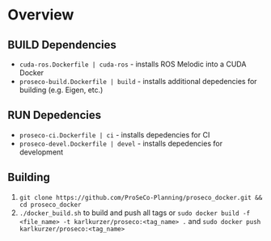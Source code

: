# Overview
## BUILD Dependencies
* `cuda-ros.Dockerfile | cuda-ros` - installs ROS Melodic into a CUDA Docker
* `proseco-build.Dockerfile | build` - installs additional depedencies for building (e.g. Eigen, etc.)
## RUN Depedencies
* `proseco-ci.Dockerfile | ci` - installs depedencies for CI
* `proseco-devel.Dockerfile | devel` - installs depedencies for development

## Building
1. `git clone https://github.com/ProSeCo-Planning/proseco_docker.git && cd proseco_docker`
2. `./docker_build.sh` to build and push all tags or `sudo docker build -f <file_name> -t karlkurzer/proseco:<tag_name> .` and `sudo docker push karlkurzer/proseco:<tag_name>`

